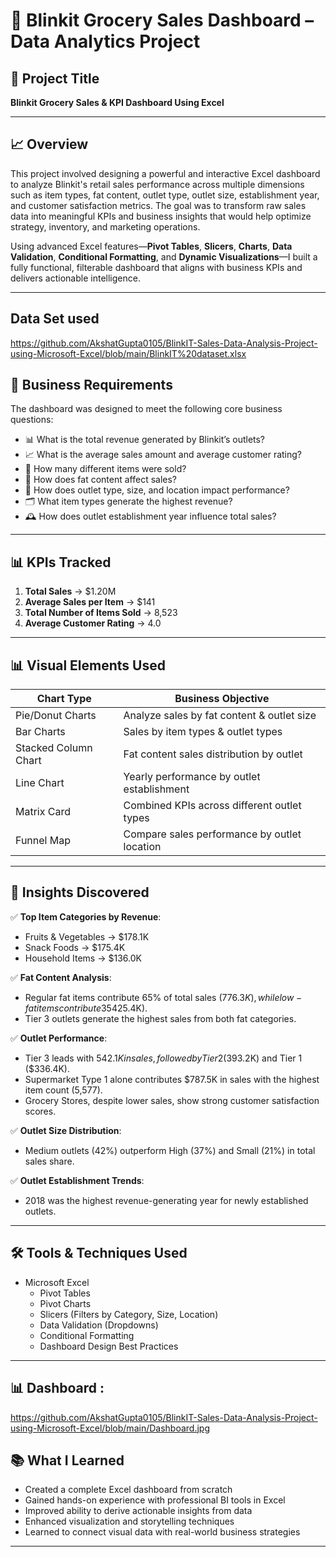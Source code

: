 # 🛒 Blinkit Grocery Sales Dashboard – Data Analytics Project

## 📌 Project Title  
**Blinkit Grocery Sales & KPI Dashboard Using Excel**

---

## 📈 Overview  

This project involved designing a powerful and interactive Excel dashboard to analyze Blinkit's retail sales performance across multiple dimensions such as item types, fat content, outlet type, outlet size, establishment year, and customer satisfaction metrics. The goal was to transform raw sales data into meaningful KPIs and business insights that would help optimize strategy, inventory, and marketing operations.

Using advanced Excel features—**Pivot Tables**, **Slicers**, **Charts**, **Data Validation**, **Conditional Formatting**, and **Dynamic Visualizations**—I built a fully functional, filterable dashboard that aligns with business KPIs and delivers actionable intelligence.

---

## Data Set used
https://github.com/AkshatGupta0105/BlinkIT-Sales-Data-Analysis-Project-using-Microsoft-Excel/blob/main/BlinkIT%20dataset.xlsx


## 🎯 Business Requirements

The dashboard was designed to meet the following core business questions:

- 📊 What is the total revenue generated by Blinkit’s outlets?  
- 📈 What is the average sales amount and average customer rating?  
- 🛒 How many different items were sold?  
- 🧃 How does fat content affect sales?  
- 🏪 How does outlet type, size, and location impact performance?  
- 🗂 What item types generate the highest revenue?  
- 🕰 How does outlet establishment year influence total sales?

---

## 📊 KPIs Tracked

1. **Total Sales** → $1.20M  
2. **Average Sales per Item** → $141  
3. **Total Number of Items Sold** → 8,523  
4. **Average Customer Rating** → 4.0  

---

## 📊 Visual Elements Used

| Chart Type           | Business Objective                                      |
|----------------------|----------------------------------------------------------|
| Pie/Donut Charts     | Analyze sales by fat content & outlet size              |
| Bar Charts           | Sales by item types & outlet types                      |
| Stacked Column Chart | Fat content sales distribution by outlet                |
| Line Chart           | Yearly performance by outlet establishment              |
| Matrix Card          | Combined KPIs across different outlet types             |
| Funnel Map           | Compare sales performance by outlet location            |

---

## 🧠 Insights Discovered

✅ **Top Item Categories by Revenue**:  
- Fruits & Vegetables → $178.1K  
- Snack Foods → $175.4K  
- Household Items → $136.0K  

✅ **Fat Content Analysis**:  
- Regular fat items contribute 65% of total sales ($776.3K), while low-fat items contribute 35% ($425.4K).  
- Tier 3 outlets generate the highest sales from both fat categories.

✅ **Outlet Performance**:  
- Tier 3 leads with $542.1K in sales, followed by Tier 2 ($393.2K) and Tier 1 ($336.4K).  
- Supermarket Type 1 alone contributes $787.5K in sales with the highest item count (5,577).  
- Grocery Stores, despite lower sales, show strong customer satisfaction scores.

✅ **Outlet Size Distribution**:  
- Medium outlets (42%) outperform High (37%) and Small (21%) in total sales share.

✅ **Outlet Establishment Trends**:  
- 2018 was the highest revenue-generating year for newly established outlets.

---

## 🛠️ Tools & Techniques Used

- Microsoft Excel  
  - Pivot Tables  
  - Pivot Charts  
  - Slicers (Filters by Category, Size, Location)  
  - Data Validation (Dropdowns)  
  - Conditional Formatting  
  - Dashboard Design Best Practices

---

## 📊 Dashboard :
https://github.com/AkshatGupta0105/BlinkIT-Sales-Data-Analysis-Project-using-Microsoft-Excel/blob/main/Dashboard.jpg

## 📚 What I Learned

- Created a complete Excel dashboard from scratch  
- Gained hands-on experience with professional BI tools in Excel  
- Improved ability to derive actionable insights from data  
- Enhanced visualization and storytelling techniques  
- Learned to connect visual data with real-world business strategies

---
